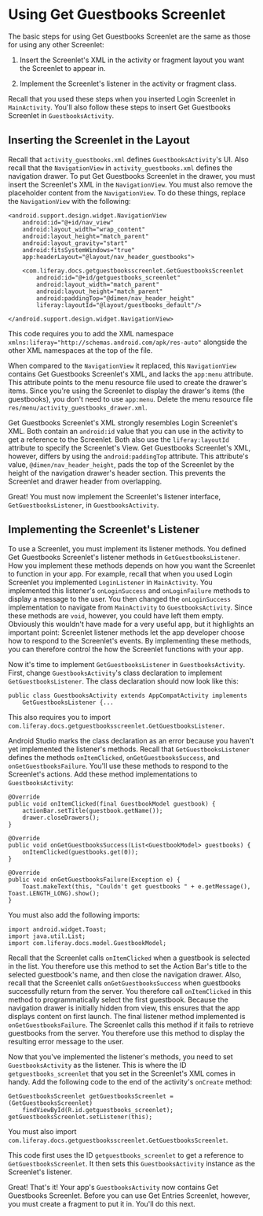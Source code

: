 # Using Get Guestbooks Screenlet [](id=using-get-guestbooks-screenlet)

The basic steps for using Get Guestbooks Screenlet are the same as those for 
using any other Screenlet: 

1. Insert the Screenlet's XML in the activity or fragment layout you want the 
   Screenlet to appear in. 

2. Implement the Screenlet's listener in the activity or fragment class. 

Recall that you used these steps when you inserted Login Screenlet in 
`MainActivity`. You'll also follow these steps to insert Get Guestbooks 
Screenlet in `GuestbooksActivity`. 

## Inserting the Screenlet in the Layout [](id=inserting-the-screenlet-in-the-layout)

Recall that `activity_guestbooks.xml` defines `GuestbooksActivity`'s UI. Also 
recall that the `NavigationView` in `activity_guestbooks.xml` defines the 
navigation drawer. To put Get Guestbooks Screenlet in the drawer, you must 
insert the Screenlet's XML in the `NavigationView`. You must also remove the 
placeholder content from the `NavigationView`. To do these things, replace the 
`NavigationView` with the following: 

    <android.support.design.widget.NavigationView
        android:id="@+id/nav_view"
        android:layout_width="wrap_content"
        android:layout_height="match_parent"
        android:layout_gravity="start"
        android:fitsSystemWindows="true"
        app:headerLayout="@layout/nav_header_guestbooks">

        <com.liferay.docs.getguestbooksscreenlet.GetGuestbooksScreenlet
            android:id="@+id/getguestbooks_screenlet"
            android:layout_width="match_parent"
            android:layout_height="match_parent"
            android:paddingTop="@dimen/nav_header_height"
            liferay:layoutId="@layout/guestbooks_default"/>

    </android.support.design.widget.NavigationView>

This code requires you to add the XML namespace 
`xmlns:liferay="http://schemas.android.com/apk/res-auto"` alongside the other 
XML namespaces at the top of the file. 

When compared to the `NavigationView` it replaced, this `NavigationView` 
contains Get Guestbooks Screenlet's XML, and lacks the `app:menu` attribute. 
This attribute points to the menu resource file used to create the drawer's 
items. Since you're using the Screenlet to display the drawer's items (the 
guestbooks), you don't need to use `app:menu`. Delete the menu resource file 
`res/menu/activity_guestbooks_drawer.xml`. 

Get Guestbooks Screenlet's XML strongly resembles Login Screenlet's XML. Both 
contain an `android:id` value that you can use in the activity to get a 
reference to the Screenlet. Both also use the `liferay:layoutId` attribute to 
specify the Screenlet's View. Get Guestbooks Screenlet's XML, however, differs 
by using the `android:paddingTop` attribute. This attribute's value, 
`@dimen/nav_header_height`, pads the top of the Screenlet by the height of the 
navigation drawer's header section. This prevents the Screenlet and drawer 
header from overlapping. 

Great! You must now implement the Screenlet's listener interface, 
`GetGuestbooksListener`, in `GuestbooksActivity`. 

## Implementing the Screenlet's Listener [](id=implementing-the-screenlets-listener)

To use a Screenlet, you must implement its listener methods. You defined Get 
Guestbooks Screenlet's listener methods in `GetGuestbooksListener`. How you 
implement these methods depends on how you want the Screenlet to function in 
your app. For example, recall that when you used Login Screenlet you implemented 
`LoginListener` in `MainActivity`. You implemented this listener's 
`onLoginSuccess` and `onLoginFailure` methods to display a message to the user. 
You then changed the `onLoginSuccess` implementation to navigate from 
`MainActivity` to `GuestbooksActivity`. Since these methods are `void`, however, 
you could have left them empty. Obviously this wouldn't have made for a very 
useful app, but it highlights an important point: Screenlet listener methods let 
the app developer choose how to respond to the Screenlet's events. By 
implementing these methods, you can therefore control the how the Screenlet 
functions with your app. 

Now it's time to implement `GetGuestbooksListener` in `GuestbooksActivity`. 
First, change `GuestbooksActivity`'s class declaration to implement 
`GetGuestbooksListener`. The class declaration should now look like this: 

    public class GuestbooksActivity extends AppCompatActivity implements 
        GetGuestbooksListener {...

This also requires you to import 
`com.liferay.docs.getguestbooksscreenlet.GetGuestbooksListener`. 

Android Studio marks the class declaration as an error because you haven't yet 
implemented the listener's methods. Recall that `GetGuestbooksListener` defines 
the methods `onItemClicked`, `onGetGuestbooksSuccess`, and 
`onGetGuestbooksFailure`. You'll use these methods to respond to the Screenlet's 
actions. Add these method implementations to `GuestbooksActivity`: 

    @Override
    public void onItemClicked(final GuestbookModel guestbook) {
        actionBar.setTitle(guestbook.getName());
        drawer.closeDrawers();
    }

    @Override
    public void onGetGuestbooksSuccess(List<GuestbookModel> guestbooks) {
        onItemClicked(guestbooks.get(0));
    }

    @Override
    public void onGetGuestbooksFailure(Exception e) {
        Toast.makeText(this, "Couldn't get guestbooks " + e.getMessage(), Toast.LENGTH_LONG).show();
    }

You must also add the following imports:

    import android.widget.Toast;
    import java.util.List;
    import com.liferay.docs.model.GuestbookModel;

Recall that the Screenlet calls `onItemClicked` when a guestbook is selected in 
the list. You therefore use this method to set the Action Bar's title to the 
selected guestbook's name, and then close the navigation drawer. Also, recall 
that the Screenlet calls `onGetGuestbooksSuccess` when guestbooks successfully 
return from the server. You therefore call `onItemClicked` in this method to 
programmatically select the first guestbook. Because the navigation drawer is 
initially hidden from view, this ensures that the app displays content on first 
launch. The final listener method implemented is `onGetGuestbooksFailure`. The 
Screenlet calls this method if it fails to retrieve guestbooks from the server. 
You therefore use this method to display the resulting error message to the 
user. 

Now that you've implemented the listener's methods, you need to set 
`GuestbooksActivity` as the listener. This is where the ID 
`getguestbooks_screenlet` that you set in the Screenlet's XML comes in handy. 
Add the following code to the end of the activity's `onCreate` method: 

    GetGuestbooksScreenlet getGuestbooksScreenlet = (GetGuestbooksScreenlet) 
        findViewById(R.id.getguestbooks_screenlet);
    getGuestbooksScreenlet.setListener(this);

You must also import 
`com.liferay.docs.getguestbooksscreenlet.GetGuestbooksScreenlet`. 

This code first uses the ID `getguestbooks_screenlet` to get a reference to 
`GetGuestbooksScreenlet`. It then sets this `GuestbooksActivity` instance as the 
Screenlet's listener. 

Great! That's it! Your app's `GuestbooksActivity` now contains Get Guestbooks 
Screenlet. Before you can use Get Entries Screenlet, however, you must create a 
fragment to put it in. You'll do this next. 
